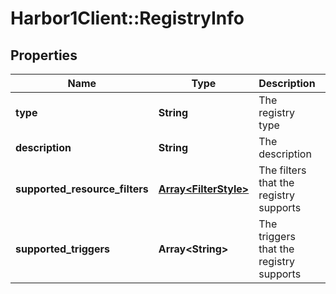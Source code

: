# Harbor1Client::RegistryInfo

## Properties
Name | Type | Description | Notes
------------ | ------------- | ------------- | -------------
**type** | **String** | The registry type | [optional] 
**description** | **String** | The description | [optional] 
**supported_resource_filters** | [**Array&lt;FilterStyle&gt;**](FilterStyle.md) | The filters that the registry supports | [optional] 
**supported_triggers** | **Array&lt;String&gt;** | The triggers that the registry supports | [optional] 


